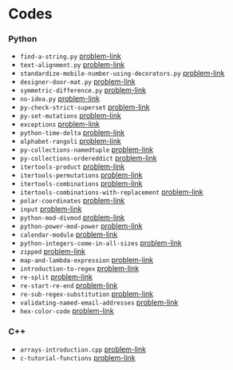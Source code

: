 # Codes
### Python
- `find-a-string.py` [problem-link](https://www.hackerrank.com/challenges/find-a-string/problem)
- `text-alignment.py` [problem-link](https://www.hackerrank.com/challenges/text-alignment/problem)
- `standardize-mobile-number-using-decorators.py` [problem-link](https://www.hackerrank.com/challenges/standardize-mobile-number-using-decorators/problem)
- `designer-door-mat.py` [problem-link](https://www.hackerrank.com/challenges/designer-door-mat/problem)
- `symmetric-difference.py` [problem-link](https://www.hackerrank.com/challenges/symmetric-difference/problem)
- `no-idea.py` [problem-link](https://www.hackerrank.com/challenges/no-idea/problem)
- `py-check-strict-superset` [problem-link](https://www.hackerrank.com/challenges/py-check-strict-superset/problem)
- `py-set-mutations` [problem-link](https://www.hackerrank.com/challenges/py-set-mutations/problem)
- `exceptions` [problem-link](https://www.hackerrank.com/challenges/exceptions/problem)
- `python-time-delta` [problem-link](https://www.hackerrank.com/challenges/python-time-delta/problem)
- `alphabet-rangoli` [problem-link](https://www.hackerrank.com/challenges/alphabet-rangoli/problem)
- `py-collections-namedtuple` [problem-link](https://www.hackerrank.com/challenges/py-collections-namedtuple/problem)
- `py-collections-ordereddict` [problem-link](https://www.hackerrank.com/challenges/py-collections-ordereddict/problem)
- `itertools-product` [problem-link](https://www.hackerrank.com/challenges/itertools-product/problem)
- `itertools-permutations` [problem-link](https://www.hackerrank.com/challenges/itertools-permutations/problem)
- `itertools-combinations` [problem-link](https://www.hackerrank.com/challenges/itertools-combinations/problem)
- `itertools-combinations-with-replacement` [problem-link](https://www.hackerrank.com/challenges/itertools-combinations-with-replacement/problem)
- `polar-coordinates` [problem-link](https://www.hackerrank.com/challenges/polar-coordinates/problem)
- `input` [problem-link](https://www.hackerrank.com/challenges/input/problem)
- `python-mod-divmod` [problem-link](https://www.hackerrank.com/challenges/python-mod-divmod/problem)
- `python-power-mod-power` [problem-link](https://www.hackerrank.com/challenges/python-power-mod-power/problem)
- `calendar-module` [problem-link](https://www.hackerrank.com/challenges/calendar-module/problem)
- `python-integers-come-in-all-sizes` [problem-link](https://www.hackerrank.com/challenges/python-integers-come-in-all-sizes/problem)
- `zipped` [problem-link](https://www.hackerrank.com/challenges/zipped/problem)
- `map-and-lambda-expression` [problem-link](https://www.hackerrank.com/challenges/map-and-lambda-expression/problem)
- `introduction-to-regex` [problem-link](https://www.hackerrank.com/challenges/introduction-to-regex/problem)
- `re-split` [problem-link](https://www.hackerrank.com/challenges/re-split/problem)
- `re-start-re-end` [problem-link](https://www.hackerrank.com/challenges/re-start-re-end/problem)
- `re-sub-regex-substitution` [problem-link](https://www.hackerrank.com/challenges/re-sub-regex-substitution/problem)
- `validating-named-email-addresses` [problem-link](https://www.hackerrank.com/challenges/validating-named-email-addresses/problem)
- `hex-color-code` [problem-link](https://www.hackerrank.com/challenges/hex-color-code/problem)

### C++
- `arrays-introduction.cpp` [problem-link](https://www.hackerrank.com/challenges/arrays-introduction/problem)
- `c-tutorial-functions` [problem-link](https://www.hackerrank.com/challenges/c-tutorial-functions/problem)